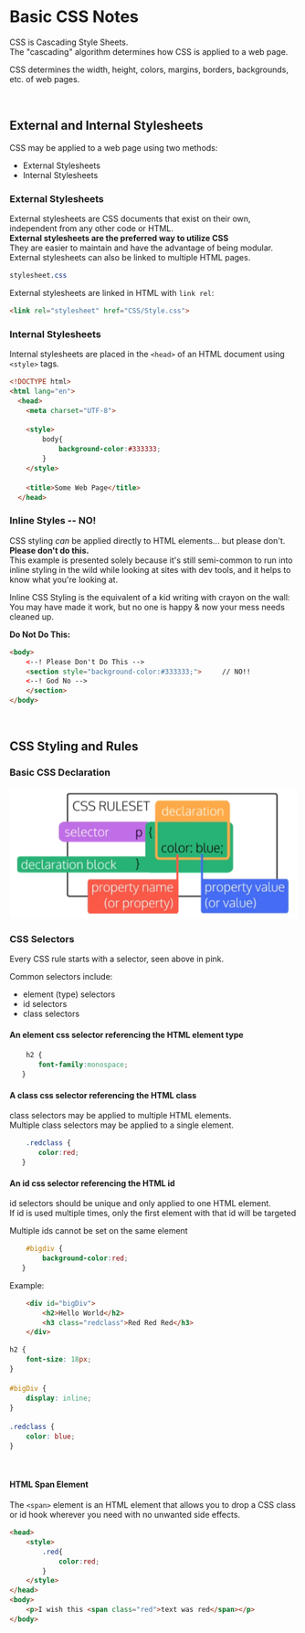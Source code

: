 # Basic CSS Notes

CSS is Cascading Style Sheets.  
The "cascading" algorithm determines how CSS is applied to a web page.

CSS determines the width, height, colors, margins, borders, backgrounds, etc. of web pages. 

<br>

## External and Internal Stylesheets
CSS may be applied to a web page using two methods: 
* External Stylesheets
* Internal Stylesheets

### External Stylesheets
External stylesheets are CSS documents that exist on their own, independent from any other code or HTML.  
**External stylesheets are the preferred way to utilize CSS**     
They are easier to maintain and have the advantage of being modular.  
External stylesheets can also be linked to multiple HTML pages.
```css
stylesheet.css
```
External stylesheets are linked in HTML with ```link rel```:
```html
<link rel="stylesheet" href="CSS/Style.css">
```


### Internal Stylesheets
Internal stylesheets are placed in the ```<head>``` of an HTML document using ```<style>``` tags.
```html
<!DOCTYPE html>
<html lang="en">
  <head>
    <meta charset="UTF-8">

    <style>
        body{
            background-color:#333333;
        }
    </style>

    <title>Some Web Page</title>
  </head>
```


### Inline Styles -- NO!
CSS styling *can* be applied directly to HTML elements... but please don't. **Please don't do this.**  
This example is presented solely because it's still semi-common to run into inline styling in the wild while looking at sites with dev tools, and it helps to know what you're looking at. 

Inline CSS Styling is the equivalent of a kid writing with crayon on the wall:  
You may have made it work, but no one is happy & now your mess needs cleaned up. 

**Do Not Do This:**
```html
<body>
    <--! Please Don't Do This -->
    <section style="background-color:#333333;">     // NO!!
    <--! God No -->
    </section>
</body>
```


<br>

## CSS Styling and Rules
### Basic CSS Declaration
<img src="../images/CSSRuleSet.png">

<br>

### CSS Selectors
Every CSS rule starts with a selector, seen above in pink.

Common selectors include:
* element (type) selectors
* id selectors
* class selectors


#### An element css selector referencing the HTML element type

``` css
    h2 {
       font-family:monospace;
   }
```

#### A class css selector referencing the HTML class
class selectors may be applied to multiple HTML elements.  
Multiple class selectors may be applied to a single element.

``` css 
    .redclass {
       color:red;
   }
```

#### An id css selector referencing the HTML id
id selectors should be unique and only applied to one HTML element.  
If id is used multiple times, only the first element with that id will be targeted

Multiple ids cannot be set on the same element

``` css
    #bigdiv {
        background-color:red;
   }
```

Example:

``` html
    <div id="bigDiv">
        <h2>Hello World</h2> 
        <h3 class="redclass">Red Red Red</h3>
    </div>
```


``` css
h2 {
    font-size: 18px;
}

#bigDiv {
    display: inline;
}

.redclass {
    color: blue;
}
```
<br>

#### HTML Span Element
The ```<span>``` element is an HTML element that allows you to drop a CSS class or id hook wherever you need with no unwanted side effects.  

```html
<head>
    <style>
        .red{
            color:red;
        }
    </style>
</head>
<body>
    <p>I wish this <span class="red">text was red</span></p>
</body>
```




<br>

